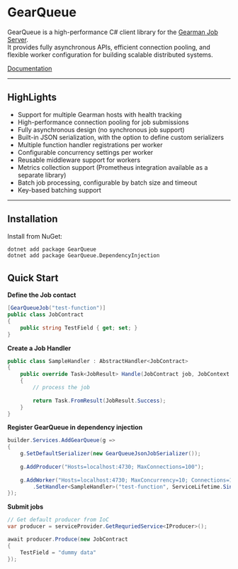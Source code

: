# GearQueue

GearQueue is a high-performance C# client library for the [Gearman Job Server](http://gearman.org/).  
It provides fully asynchronous APIs, efficient connection pooling, and flexible worker configuration for building scalable distributed systems.

[Documentation](https://github.com/StavrosSkourtis/GearQueue/wiki)

---

## HighLights

- Support for multiple Gearman hosts with health tracking
- High-performance connection pooling for job submissions
- Fully asynchronous design (no synchronous job support)
- Built-in JSON serialization, with the option to define custom serializers
- Multiple function handler registrations per worker
- Configurable concurrency settings per worker
- Reusable middleware support for workers
- Metrics collection support (Prometheus integration available as a separate library)
- Batch job processing, configurable by batch size and timeout
- Key-based batching support

---

##  Installation

Install from NuGet:

```bash
dotnet add package GearQueue
dotnet add package GearQueue.DependencyInjection
```

## Quick Start

**Define the Job contact**

```csharp
[GearQueueJob("test-function")]
public class JobContract
{
    public string TestField { get; set; }
}
```

**Create a Job Handler**

```csharp
public class SampleHandler : AbstractHandler<JobContract>
{
    public override Task<JobResult> Handle(JobContract job, JobContext context)
    {       
        // process the job
        
        return Task.FromResult(JobResult.Success);
    }
}
```

**Register GearQueue in dependency injection**

```csharp
builder.Services.AddGearQueue(g =>
{
    g.SetDefaultSerializer(new GearQueueJsonJobSerializer());
    
    g.AddProducer("Hosts=localhost:4730; MaxConnections=100");
    
    g.AddWorker("Hosts=localhost:4730; MaxConcurrency=10; Connections=1")
        .SetHandler<SampleHandler>("test-function", ServiceLifetime.Singleton);
});
```

**Submit jobs**
```csharp
// Get default producer from IoC
var producer = serviceProvider.GetRequriedService<IProducer>();

await producer.Produce(new JobContract
{
    TestField = "dummy data"
});
```
